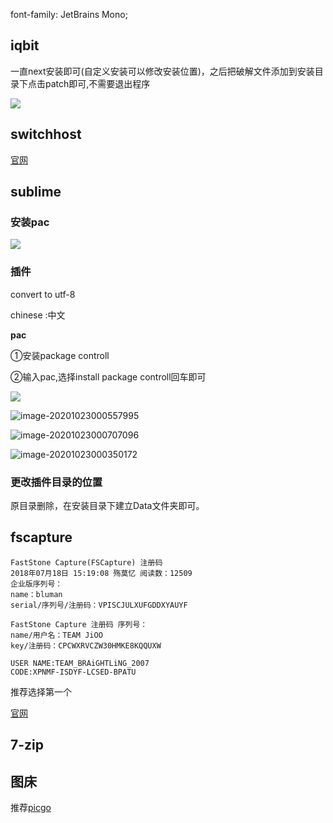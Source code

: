 font-family: JetBrains Mono; 



## iqbit

一直next安装即可(自定义安装可以修改安装位置)，之后把破解文件添加到安装目录下点击patch即可,不需要退出程序

![](https://raw.githubusercontent.com/matt17du/img/main/img/20210108162544.png)



## switchhost

[官网](https://github.com/oldj/SwitchHosts/releases)





## sublime

### 安装pac

![](https://raw.githubusercontent.com/matt17du/img/main/img/20201221220711.png)





### 插件

convert to utf-8

chinese :中文

**pac**

①安装package controll

②输入pac,选择install package controll回车即可



![](https://raw.githubusercontent.com/matt17du/img/main/img/20201221220751.png)





![image-20201023000557995](D:\matt\workspace\git\app\img\image-20201023000557995.png)





![image-20201023000707096](D:\matt\workspace\git\app\img\image-20201023000707096.png)



![image-20201023000350172](D:\matt\workspace\git\app\img\image-20201023000350172.png)



### 更改插件目录的位置

 原目录删除，在安装目录下建立Data文件夹即可。



## fscapture

```
FastStone Capture(FSCapture) 注册码
2018年07月18日 15:19:08 殇莫忆 阅读数：12509
企业版序列号： 
name：bluman 
serial/序列号/注册码：VPISCJULXUFGDDXYAUYF 

FastStone Capture 注册码 序列号： 
name/用户名：TEAM JiOO 
key/注册码：CPCWXRVCZW30HMKE8KQQUXW 

USER NAME:TEAM_BRAiGHTLiNG_2007 
CODE:XPNMF-ISDYF-LCSED-BPATU 
```

推荐选择第一个

[官网](https://www.faststone.org/FSCaptureDetail.htm)



## 7-zip





## 图床

推荐[picgo](https://github.com/Molunerfinn/PicGo)